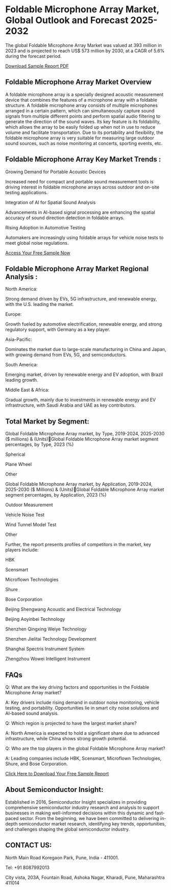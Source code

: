 <h1>Foldable Microphone Array Market, Global Outlook and Forecast 2025-2032</h1>

The global Foldable Microphone Array Market was valued at 393 million in 2023 and is projected to reach US$ 573 million by 2030, at a CAGR of 5.6% during the forecast period.

[Download Sample Report PDF ](https://semiconductorinsight.com/download-sample-report/?product_id=92778)

<h2>Foldable Microphone Array Market Overview</h2>

A foldable microphone array is a specially designed acoustic measurement device that combines the features of a microphone array with a foldable structure. A foldable microphone array consists of multiple microphones arranged in a certain pattern, which can simultaneously capture sound signals from multiple different points and perform spatial audio filtering to generate the direction of the sound waves. Its key feature is its foldability, which allows the array to be easily folded up when not in use to reduce volume and facilitate transportation. Due to its portability and flexibility, the foldable microphone array is very suitable for measuring large outdoor sound sources, such as noise monitoring at concerts, sporting events, etc.

<h2>Foldable Microphone Array Key Market Trends  :</h2>

Growing Demand for Portable Acoustic Devices

Increased need for compact and portable sound measurement tools is driving interest in foldable microphone arrays across outdoor and on-site testing applications.

Integration of AI for Spatial Sound Analysis

Advancements in AI-based signal processing are enhancing the spatial accuracy of sound direction detection in foldable arrays.

Rising Adoption in Automotive Testing

Automakers are increasingly using foldable arrays for vehicle noise tests to meet global noise regulations.

[Access Your Free Sample Now](https://semiconductorinsight.com/report/foldable-microphone-array-market/)

<h2>Foldable Microphone Array Market Regional Analysis :</h2>

North America:

Strong demand driven by EVs, 5G infrastructure, and renewable energy, with the U.S. leading the market.

Europe:

Growth fueled by automotive electrification, renewable energy, and strong regulatory support, with Germany as a key player.

Asia-Pacific:

Dominates the market due to large-scale manufacturing in China and Japan, with growing demand from EVs, 5G, and semiconductors.

South America:

Emerging market, driven by renewable energy and EV adoption, with Brazil leading growth.

Middle East & Africa:

Gradual growth, mainly due to investments in renewable energy and EV infrastructure, with Saudi Arabia and UAE as key contributors.

<h2>Total Market by Segment:</h2>

Global Foldable Microphone Array market, by Type, 2019-2024, 2025-2030 ($ millions) & (Units)Global Foldable Microphone Array market segment percentages, by Type, 2023 (%)

Spherical

Plane Wheel

Other

Global Foldable Microphone Array market, by Application, 2019-2024, 2025-2030 ($ Millions) & (Units)Global Foldable Microphone Array market segment percentages, by Application, 2023 (%)

Outdoor Measurement

Vehicle Noise Test

Wind Tunnel Model Test

Other

Further, the report presents profiles of competitors in the market, key players include:

HBK

Scensmart

Microflown Technologies

Shure

Bose Corporation

Beijing Shengwang Acoustic and Electrical Technology

Beijing Aoyinbei Technology

Shenzhen Qingxing Weiye Technology

Shenzhen Jielitai Technology Development

Shanghai Spectris Instrument System

Zhengzhou Wowei Intelligent Instrument

<h2>FAQs</h2>

Q: What are the key driving factors and opportunities in the Foldable Microphone Array market?

A: Key drivers include rising demand in outdoor noise monitoring, vehicle testing, and portability. Opportunities lie in smart city noise solutions and AI-based sound analysis.

Q: Which region is projected to have the largest market share?

A: North America is expected to hold a significant share due to advanced infrastructure, while China shows strong growth potential.

Q: Who are the top players in the global Foldable Microphone Array market?

A: Leading companies include HBK, Scensmart, Microflown Technologies, Shure, and Bose Corporation.

[Click Here to Download Your Free Sample Report ](https://semiconductorinsight.com/download-sample-report/?product_id=92778)

<h2>About Semiconductor Insight:</h2>

Established in 2016, Semiconductor Insight specializes in providing comprehensive semiconductor industry research and analysis to support businesses in making well-informed decisions within this dynamic and fast-paced sector. From the beginning, we have been committed to delivering in-depth semiconductor market research, identifying key trends, opportunities, and challenges shaping the global semiconductor industry.

<h2>CONTACT US:</h2>

North Main Road Koregaon Park, Pune, India - 411001.

Tel: +91 8087992013

City vista, 203A, Fountain Road, Ashoka Nagar, Kharadi, Pune, Maharashtra 411014


